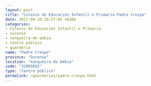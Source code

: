 ```yaml
---
layout: post
title: "Colexio de Educación Infantil e Primaria Padre Crespo"
date: 2017-09-20 20:57:05 +0200
categories:
- Colexio de Educación Infantil e Primaria
- ourense
- xunqueira-de-ambia
- Centro público
- guarderia
name: "Padre Crespo"
province: "Ourense"
location: "Xunqueira de Ambia"
code: "32005691"
type: "Centro público"
permalink: /guarderias/padre-crespo.html
---
```

